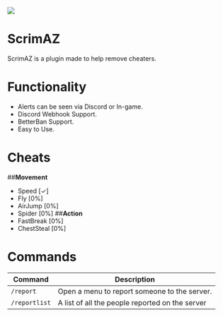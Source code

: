 [![](https://poggit.pmmp.io/shield.state/Report)](https://poggit.pmmp.io/p/Report)

# ScrimAZ
ScrimAZ is a plugin made to help remove cheaters.

# Functionality

- Alerts can be seen via Discord or In-game.
- Discord Webhook Support.
- BetterBan Support.
- Easy to Use.

# Cheats
##**Movement**
- Speed [✓]
- Fly [0%]
- AirJump [0%]
- Spider [0%]
##**Action**
- FastBreak [0%]
- ChestSteal [0%]

# Commands

|**Command**|**Description**|
|-----------|---------------|
|`/report`|Open a menu to report someone to the server.|
|`/reportlist`|A list of all the people reported on the server|
